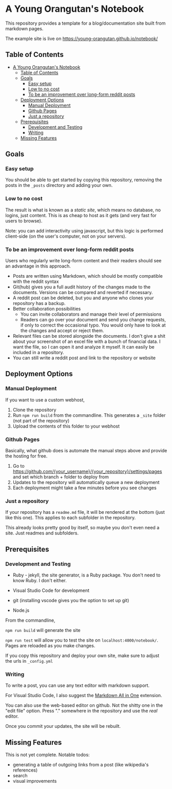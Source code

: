 # A Young Orangutan's Notebook

This repository provides a template for a blog/documentation site built from markdown pages. 

The example site is live on https://young-orangutan.github.io/notebook/

## Table of Contents

- [A Young Orangutan's Notebook](#a-young-orangutans-notebook)
  - [Table of Contents](#table-of-contents)
  - [Goals](#goals)
    - [Easy setup](#easy-setup)
    - [Low to no cost](#low-to-no-cost)
    - [To be an improvement over long-form reddit posts](#to-be-an-improvement-over-long-form-reddit-posts)
  - [Deployment Options](#deployment-options)
    - [Manual Deployment](#manual-deployment)
    - [Github Pages](#github-pages)
    - [Just a repository](#just-a-repository)
  - [Prerequisites](#prerequisites)
    - [Development and Testing](#development-and-testing)
    - [Writing](#writing)
  - [Missing Features](#missing-features)

## Goals

### Easy setup

You should be able to get started by copying this repository, removing the posts in the `_posts` directory and adding your own.

### Low to no cost

The result is what is known as a *static site*, which means no database, no logins, just content. This is as cheap to host as it gets (and very fast for users to browse).

Note: you can add interactivity using javascript, but this logic is performed client-side (on the user's computer, not on your servers).

### To be an improvement over long-form reddit posts 

Users who regularly write long-form content and their readers should see an advantage in this approach.

- Posts are written using Markdown, which should be mostly compatible with the reddit syntax
- Git(hub) gives you a full audit history of the changes made to the documents. Versions can be compared and reverted if necessary.
- A reddit post can be deleted, but you and anyone who clones your repository has a backup.
- Better collaboration possibilities 
  - You can invite collaborators and manage their level of permissions
  - Readers can go over your document and send you change requests, if only to correct the occasional typo. You would only have to look at the changes and accept or reject them.
- Relevant files can be stored alongside the documents. I don't give a shit about your screenshot of an excel file with a bunch of financial data. I want the file, so I can open it and analyze it myself. It can easily be included in a repository.
- You can still write a reddit post and link to the repository or website

## Deployment Options

### Manual Deployment

If you want to use a custom webhost, 
1) Clone the repository
2) Run `npm run build` from the commandline. This generates a `_site` folder (not part of the repository)
3) Upload the contents of this folder to your webhost

### Github Pages

Basically, what github does is automate the manual steps above and provide the hosting for free.

1) Go to https://github.com/{your_username}/{your_repository}/settings/pages and set which branch + folder to deploy from
2) Updates to the repository will automatically queue a new deployment
3) Each deployment might take a few minutes before you see changes

### Just a repository

If your repository has a `readme.md` file, it will be rendered at the bottom (just like this one). This applies to each subfolder in the repository. 

This already looks pretty good by itself, so maybe you don't even need a site. Just readmes and subfolders.

## Prerequisites

### Development and Testing

- Ruby - jekyll, the site generator, is a Ruby package. You don't need to know Ruby. I don't either.
- Visual Studio Code for development

- git (installing vscode gives you the option to set up git)
- Node.js

From the commandline,

`npm run build` will generate the site

`npm run test` will allow you to test the site on `localhost:4000/notebook/`. Pages are reloaded as you make changes.

If you copy this repository and deploy your own site, make sure to adjust the urls in `_config.yml`

### Writing

To write a post, you can use any text editor with markdown support.

For Visual Studio Code, I also suggest the [Markdown All in One]([https://](https://marketplace.visualstudio.com/items?itemName=yzhang.markdown-all-in-one)) extension.

You can also use the web-based editor on github. Not the shitty one in the "edit file" option. Press "." somewhere in the repository and use the *real* editor.

Once you commit your updates, the site will be rebuilt.

## Missing Features

This is not yet complete. Notable todos:

- generating a table of outgoing links from a post (like wikipedia's references)
- search
- visual improvements